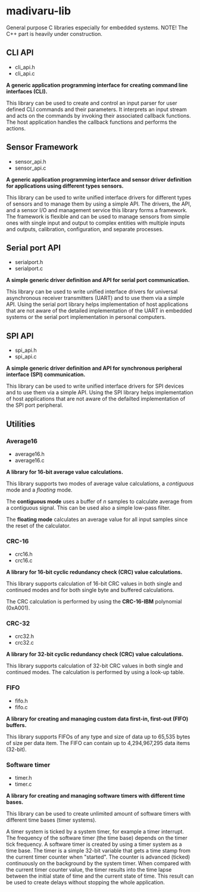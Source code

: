 # madivaru-lib
General purpose C libraries especially for embedded systems.
NOTE! The C++ part is heavily under construction.

## CLI API

* cli_api.h
* cli_api.c

**A generic application programming interface for creating command line 
interfaces (CLI).**

This library can be used to create and control an input parser for user defined 
CLI commands and their parameters. It interprets an input stream and acts on the 
commands by invoking their associated callback functions. The host application 
handles the callback functions and performs the actions.

## Sensor Framework

* sensor_api.h
* sensor_api.c

**A generic application programming interface and sensor driver definition for 
applications using different types sensors.**

This library can be used to write unified interface drivers for different types 
of sensors and to manage them by using a simple API. The drivers, the API, and a 
sensor I/O and management service this library forms a framework. The framework 
is flexible and can be used to manage sensors from simple ones with single input 
and output to complex entities with multiple inputs and outputs, calibration, 
configuration, and separate processes.

## Serial port API

* serialport.h
* serialport.c

**A simple generic driver definition and API for serial port communication.**

This library can be used to write unified interface drivers for universal 
asynchronous receiver transmitters (UART) and to use them via a simple API. 
Using the serial port library helps implementation of host applications that 
are not aware of the detailed implementation of the UART in embedded systems or 
the serial port implementation in personal computers.

## SPI API

* spi_api.h
* spi_api.c

**A simple generic driver definition and API for synchronous peripheral 
interface (SPI) communication.**

This library can be used to write unified interface drivers for SPI devices and 
to use them via a simple API. Using the SPI library helps implementation of host 
applications that are not aware of the defailted implementation of the SPI port 
peripheral.

## Utilities

### Average16

* average16.h
* average16.c

**A library for 16-bit average value calculations.**

This library supports two modes of average value calculations, a *contiguous* 
mode and a *floating* mode. 

The **contiguous mode** uses a buffer of *n* samples to calculate average from a 
contiguous signal. This can be used also a simple low-pass filter.

The **floating mode** calculates an average value for all input samples since 
the reset of the calculator.

### CRC-16

* crc16.h
* crc16.c

**A library for 16-bit cyclic redundancy check (CRC) value calculations.**

This library supports calculation of 16-bit CRC values in both single and 
continued modes and for both single byte and buffered calculations. 

The CRC calculation is performed by using the **CRC-16-IBM** polynomial 
(0xA001).

### CRC-32

* crc32.h
* crc32.c

**A library for 32-bit cyclic redundancy check (CRC) value calculations.**

This library supports calculation of 32-bit CRC values in both single and 
continued modes. The calculation is performed by using a look-up table.

### FIFO

* fifo.h
* fifo.c

**A library for creating and managing custom data first-in, first-out (FIFO) 
buffers.**

This library supports FIFOs of any type and size of data up to 65,535 bytes of 
size per data item. The FIFO can contain up to 4,294,967,295 data items 
(32-bit).

### Software timer

* timer.h
* timer.c

**A library for creating and managing software timers with different time 
bases.**

This library can be used to create unlimited amount of software timers with 
different time bases (timer systems). 

A timer system is ticked by a system timer, for example a timer interrupt. The 
frequency of the software timer (the time base) depends on the timer tick 
frequency. A software timer is created by using a timer system as a time base. 
The timer is a simple 32-bit variable that gets a time stamp from the current 
timer counter when "started". The counter is advanced (ticked) continuously on 
the background by the system timer. When compared with the current timer counter 
value, the timer results into the time lapse between the initial state of time 
and the current state of time. This result can be used to create delays without 
stopping the whole application.
